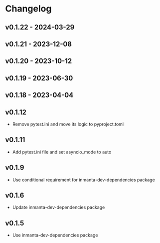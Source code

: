 # Changelog

## v0.1.22 - 2024-03-29


## v0.1.21 - 2023-12-08


## v0.1.20 - 2023-10-12


## v0.1.19 - 2023-06-30


## v0.1.18 - 2023-04-04


## v0.1.12
- Remove pytest.ini and move its logic to pyproject.toml

## v0.1.11
- Add pytest.ini file and set asyncio_mode to auto

## v0.1.9
- Use conditional requirement for inmanta-dev-dependencies package

## v0.1.6
- Update inmanta-dev-dependencies package

## v0.1.5
- Use inmanta-dev-dependencies package
